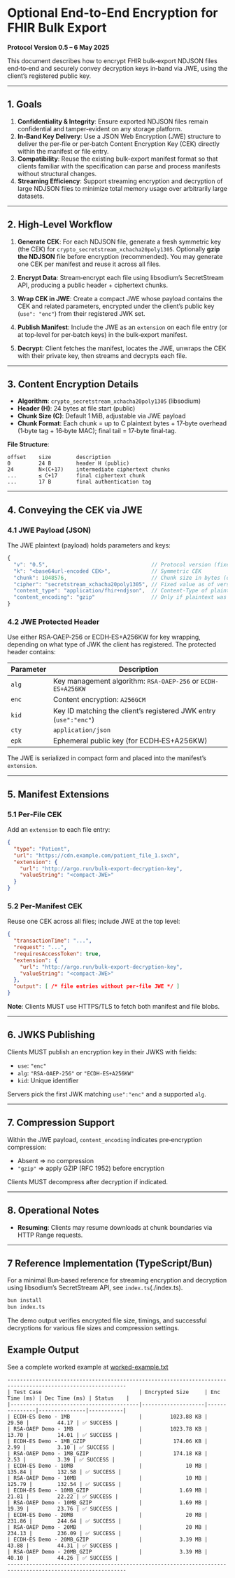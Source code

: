 # Optional End-to-End Encryption for FHIR Bulk Export

**Protocol Version 0.5 – 6 May 2025**

This document describes how to encrypt FHIR bulk‑export NDJSON files end‑to‑end and securely convey decryption keys in‑band via JWE, using the client’s registered public key.

---

## 1. Goals

1. **Confidentiality & Integrity**: Ensure exported NDJSON files remain confidential and tamper‑evident on any storage platform.
2. **In‑Band Key Delivery**: Use a JSON Web Encryption (JWE) structure to deliver the per‑file or per‑batch Content Encryption Key (CEK) directly within the manifest or file entry.
3. **Compatibility**: Reuse the existing bulk-export manifest format so that clients familiar with the specification can parse and process manifests without structural changes.
4. **Streaming Efficiency**: Support streaming encryption and decryption of large NDJSON files to minimize total memory usage over arbitrarily large datasets.

---

## 2. High‑Level Workflow

1. **Generate CEK**: For each NDJSON file, generate a fresh symmetric key (the CEK) for `crypto_secretstream_xchacha20poly1305`. Optionally **gzip the NDJSON** file before encryption (recommended). You may generate one CEK per manifest and reuse it across all files.

2. **Encrypt Data**: Stream‑encrypt each file using libsodium’s SecretStream API, producing a public header + ciphertext chunks.

3. **Wrap CEK in JWE**: Create a compact JWE whose payload contains the CEK and related parameters, encrypted under the client’s public key (`use": "enc"`) from their registered JWK set.

4. **Publish Manifest**: Include the JWE as an `extension` on each file entry (or at top‑level for per‑batch keys) in the bulk‑export manifest.

5. **Decrypt**: Client fetches the manifest, locates the JWE, unwraps the CEK with their private key, then streams and decrypts each file.

---

## 3. Content Encryption Details

* **Algorithm**: `crypto_secretstream_xchacha20poly1305` (libsodium)
* **Header (H)**: 24 bytes at file start (public)
* **Chunk Size (C)**: Default 1 MiB, adjustable via JWE payload
* **Chunk Format**: Each chunk = up to C plaintext bytes + 17‑byte overhead (1‑byte tag + 16‑byte MAC); final tail = 17‑byte final‑tag.

**File Structure**:

```
offset    size        description
0         24 B        header H (public)
24        N×(C+17)    intermediate ciphertext chunks
...       ≤ C+17      final ciphertext chunk
...       17 B        final authentication tag
```

---

## 4. Conveying the CEK via JWE

### 4.1 JWE Payload (JSON)

The JWE plaintext (payload) holds parameters and keys:

```js
{
  "v": "0.5",                                 // Protocol version (fixed value)
  "k": "<base64url‑encoded CEK>",             // Symmetric CEK
  "chunk": 1048576,                           // Chunk size in bytes (optional)
  "cipher": "secretstream_xchacha20poly1305", // Fixed value as of version 0.5
  "content_type": "application/fhir+ndjson",  // Content-Type of plaintext
  "content_encoding": "gzip"                  // Only if plaintext was gzip'd before encryption
}
```

### 4.2 JWE Protected Header

Use either RSA‑OAEP‑256 or ECDH‑ES+A256KW for key wrapping, depending on what type of JWK the client has registered. The protected header contains:

| Parameter | Description                                                      |
| --------- | ---------------------------------------------------------------- |
| `alg`     | Key management algorithm: `RSA-OAEP-256` or `ECDH-ES+A256KW`     |
| `enc`     | Content encryption: `A256GCM`                                    |
| `kid`     | Key ID matching the client’s registered JWK entry (`use":"enc"`) |
| `cty`     | `application/json`                                               |
| `epk`     | Ephemeral public key (for ECDH‑ES+A256KW)                        |

The JWE is serialized in compact form and placed into the manifest’s `extension`.

---

## 5. Manifest Extensions

### 5.1 Per‑File CEK

Add an `extension` to each file entry:

```json
{
  "type": "Patient",
  "url": "https://cdn.example.com/patient_file_1.sxch",
  "extension": {
    "url": "http://argo.run/bulk-export-decryption-key",
    "valueString": "<compact-JWE>"
  }
}
```

### 5.2 Per‑Manifest CEK

Reuse one CEK across all files; include JWE at the top level:

```json
{
  "transactionTime": "...",
  "request": "...",
  "requiresAccessToken": true,
  "extension": {
    "url": "http://argo.run/bulk-export-decryption-key",
    "valueString": "<compact-JWE>"
  },
  "output": [ /* file entries without per-file JWE */ ]
}
```

**Note**: Clients MUST use HTTPS/TLS to fetch both manifest and file blobs.

---

## 6. JWKS Publishing

Clients MUST publish an encryption key in their JWKS with fields:

* `use`: `"enc"`
* `alg`: `"RSA-OAEP-256"` or `"ECDH-ES+A256KW"`
* `kid`: Unique identifier

Servers pick the first JWK matching `use":"enc"` and a supported `alg`.

---

## 7. Compression Support

Within the JWE payload, `content_encoding` indicates pre‑encryption compression:

* Absent ⇒ no compression
* `"gzip"` ⇒ apply GZIP (RFC 1952) before encryption

Clients MUST decompress after decryption if indicated.

---

## 8. Operational Notes

* **Resuming**: Clients may resume downloads at chunk boundaries via HTTP Range requests.

---
## 7 Reference Implementation (TypeScript/Bun)

For a minimal Bun‑based reference for streaming encryption and decryption using libsodium’s SecretStream API, see `index.ts`(./index.ts).


```bash
bun install
bun index.ts
```

The demo output verifies encrypted file size, timings, and successful decryptions for various file sizes and compression settings.


## Example Output

See a complete worked example at [worked-example.txt](./worked-example.txt)

```
------------------------------------------------------------------------------------------------------------
| Test Case                               | Encrypted Size     | Enc Time (ms) | Dec Time (ms) | Status    |
|-----------------------------------------|--------------------|---------------|---------------|-----------|
| ECDH-ES Demo - 1MB                      |         1023.88 KB |         29.50 |         44.17 | ✅ SUCCESS |
| RSA-OAEP Demo - 1MB                     |         1023.78 KB |         13.70 |         14.01 | ✅ SUCCESS |
| ECDH-ES Demo - 1MB_GZIP                 |          174.06 KB |          2.99 |          3.10 | ✅ SUCCESS |
| RSA-OAEP Demo - 1MB_GZIP                |          174.18 KB |          2.53 |          3.39 | ✅ SUCCESS |
| ECDH-ES Demo - 10MB                     |              10 MB |        135.84 |        132.58 | ✅ SUCCESS |
| RSA-OAEP Demo - 10MB                    |              10 MB |        125.79 |        132.54 | ✅ SUCCESS |
| ECDH-ES Demo - 10MB_GZIP                |            1.69 MB |         21.81 |         22.22 | ✅ SUCCESS |
| RSA-OAEP Demo - 10MB_GZIP               |            1.69 MB |         19.39 |         23.76 | ✅ SUCCESS |
| ECDH-ES Demo - 20MB                     |              20 MB |        231.86 |        244.64 | ✅ SUCCESS |
| RSA-OAEP Demo - 20MB                    |              20 MB |        234.13 |        236.09 | ✅ SUCCESS |
| ECDH-ES Demo - 20MB_GZIP                |            3.39 MB |         43.88 |         44.31 | ✅ SUCCESS |
| RSA-OAEP Demo - 20MB_GZIP               |            3.39 MB |         40.10 |         44.26 | ✅ SUCCESS |
------------------------------------------------------------------------------------------------------------
```
